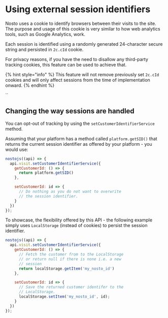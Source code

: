 # Using external session identifiers

Nosto uses a cookie to identify browsers between their visits to the site. The purpose and usage of this cookie is very similar to how web analytics tools, such as Google Analytics, work.

Each session is identified using a randomly generated 24-character secure string and persisted in  `2c.cId` cookie.

For privacy reasons, if you have the need to disallow any third-party tracking cookies, this feature can be used to achieve that.

{% hint style="info" %}
This feature will not remove previously set `2c.cId` cookies and will only affect sessions from the time of implementation onward.
{% endhint %}

\`\`

## Changing the way sessions are handled

You can opt-out of tracking by using the `setCustomerIdentifierService` method.

Assuming that your platform has a method called `platform.getSID()` that returns the current session identifier as offered by your platform - you would use:

```javascript
nostojs((api) => {
  api.visit.setCustomerIdentifierService({
    getCustomerId: () => {
      return platform.getSID()
    },

    setCustomerId: id => {
      // Do nothing as you do not want to overwrite
      // the session identifier.
    }
  })
});
```

To showcase, the flexibility offered by this API - the following example simply uses `LocalStorage` \(instead of cookies\) to persist the session identifier.

```javascript
nostojs((api) => {
  api.visit.setCustomerIdentifierService({
    getCustomerId: () => {
      // Fetch the customer from to the LocalStorage
      // or return null if there is none i.e. a new
      // session
      return localStorage.getItem('my_nosto_id')
    },

    setCustomerId: id => {
      // Save the returned customer identifer to the
      // LocalStorage. 
      localStorage.setItem('my_nosto_id', id);
    }
  })
});
```

